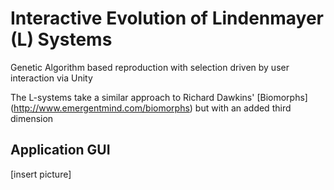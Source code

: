 Interactive Evolution of Lindenmayer (L) Systems
===============

Genetic Algorithm based reproduction with selection driven by user interaction via Unity

The L-systems take a similar approach to Richard Dawkins' [Biomorphs] (http://www.emergentmind.com/biomorphs) but with an added third dimension 



## Application GUI

[insert picture]




